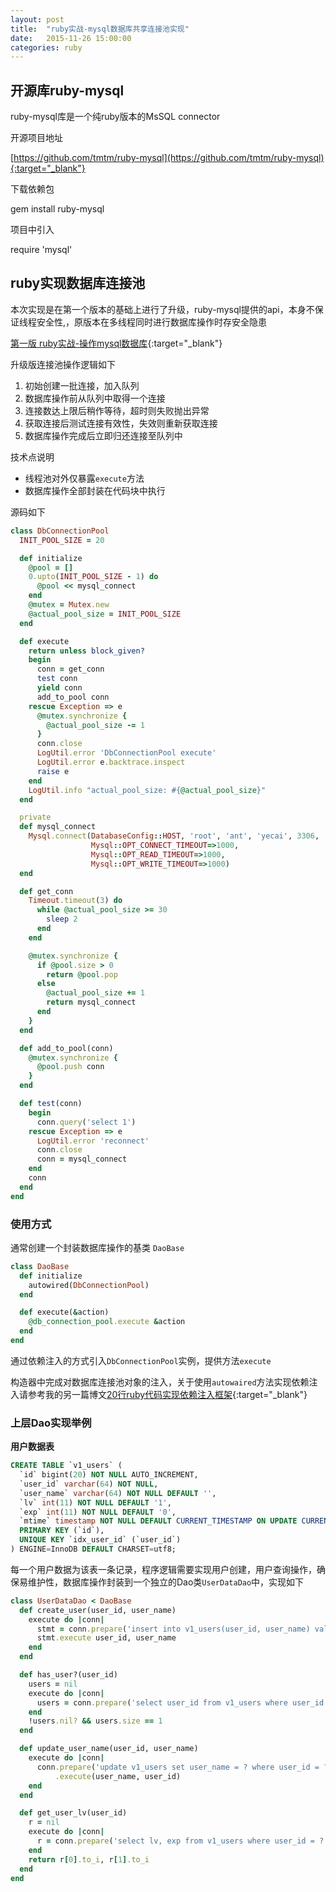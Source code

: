 ```yaml
---
layout: post
title:  "ruby实战-mysql数据库共享连接池实现"
date:   2015-11-26 15:00:00
categories: ruby
---
```


## 开源库ruby-mysql

ruby-mysql库是一个纯ruby版本的MsSQL connector

开源项目地址

[https://github.com/tmtm/ruby-mysql](https://github.com/tmtm/ruby-mysql){:target="_blank"}

下载依赖包

  gem install ruby-mysql

项目中引入

  require 'mysql'

## ruby实现数据库连接池

本次实现是在第一个版本的基础上进行了升级，ruby-mysql提供的api，本身不保证线程安全性,，原版本在多线程同时进行数据库操作时存安全隐患

[第一版 ruby实战-操作mysql数据库](/ruby/2015/10/07/ruby-mysql-in-action.html){:target="_blank"}

升级版连接池操作逻辑如下

1. 初始创建一批连接，加入队列
2. 数据库操作前从队列中取得一个连接
3. 连接数达上限后稍作等待，超时则失败抛出异常
4. 获取连接后测试连接有效性，失效则重新获取连接
5. 数据库操作完成后立即归还连接至队列中

技术点说明

- 线程池对外仅暴露`execute`方法
- 数据库操作全部封装在代码块中执行

源码如下

```ruby
class DbConnectionPool
  INIT_POOL_SIZE = 20

  def initialize
    @pool = []
    0.upto(INIT_POOL_SIZE - 1) do
      @pool << mysql_connect
    end
    @mutex = Mutex.new
    @actual_pool_size = INIT_POOL_SIZE
  end

  def execute
    return unless block_given?
    begin
      conn = get_conn
      test conn
      yield conn
      add_to_pool conn
    rescue Exception => e
      @mutex.synchronize {
        @actual_pool_size -= 1
      }
      conn.close
      LogUtil.error 'DbConnectionPool execute'
      LogUtil.error e.backtrace.inspect
      raise e
    end
    LogUtil.info "actual_pool_size: #{@actual_pool_size}"
  end

  private
  def mysql_connect
    Mysql.connect(DatabaseConfig::HOST, 'root', 'ant', 'yecai', 3306,
                  Mysql::OPT_CONNECT_TIMEOUT=>1000,
                  Mysql::OPT_READ_TIMEOUT=>1000,
                  Mysql::OPT_WRITE_TIMEOUT=>1000)
  end

  def get_conn
    Timeout.timeout(3) do
      while @actual_pool_size >= 30
        sleep 2
      end
    end

    @mutex.synchronize {
      if @pool.size > 0
        return @pool.pop
      else
        @actual_pool_size += 1
        return mysql_connect
      end
    }
  end

  def add_to_pool(conn)
    @mutex.synchronize {
      @pool.push conn
    }
  end

  def test(conn)
    begin
      conn.query('select 1')
    rescue Exception => e
      LogUtil.error 'reconnect'
      conn.close
      conn = mysql_connect
    end
    conn
  end
end
```

### 使用方式

通常创建一个封装数据库操作的基类 `DaoBase`

```ruby
class DaoBase
  def initialize
    autowired(DbConnectionPool)
  end

  def execute(&action)
    @db_connection_pool.execute &action
  end
end
```

通过依赖注入的方式引入`DbConnectionPool`实例，提供方法`execute`

构造器中完成对数据库连接池对象的注入，关于使用`autowaired`方法实现依赖注入请参考我的另一篇博文[20行ruby代码实现依赖注入框架](/ruby/2015/07/31/ruby-dependency-injection.html){:target="_blank"}

### 上层Dao实现举例

**用户数据表**

```sql
CREATE TABLE `v1_users` (
  `id` bigint(20) NOT NULL AUTO_INCREMENT,
  `user_id` varchar(64) NOT NULL,
  `user_name` varchar(64) NOT NULL DEFAULT '',
  `lv` int(11) NOT NULL DEFAULT '1',
  `exp` int(11) NOT NULL DEFAULT '0',
  `mtime` timestamp NOT NULL DEFAULT CURRENT_TIMESTAMP ON UPDATE CURRENT_TIMESTAMP,
  PRIMARY KEY (`id`),
  UNIQUE KEY `idx_user_id` (`user_id`)
) ENGINE=InnoDB DEFAULT CHARSET=utf8;
```

每一个用户数据为该表一条记录，程序逻辑需要实现用户创建，用户查询操作，确保易维护性，数据库操作封装到一个独立的Dao类`UserDataDao`中，实现如下

```ruby
class UserDataDao < DaoBase
  def create_user(user_id, user_name)
    execute do |conn|
      stmt = conn.prepare('insert into v1_users(user_id, user_name) values(?, ?)')
      stmt.execute user_id, user_name
    end
  end

  def has_user?(user_id)
    users = nil
    execute do |conn|
      users = conn.prepare('select user_id from v1_users where user_id = ?').execute(user_id).fetch
    end
    !users.nil? && users.size == 1
  end

  def update_user_name(user_id, user_name)
    execute do |conn|
      conn.prepare('update v1_users set user_name = ? where user_id = ?')
          .execute(user_name, user_id)
    end
  end

  def get_user_lv(user_id)
    r = nil
    execute do |conn|
      r = conn.prepare('select lv, exp from v1_users where user_id = ?').execute(user_id).fetch
    end
    return r[0].to_i, r[1].to_i
  end
end
```